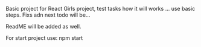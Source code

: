 Basic project for React Girls project, test tasks how it will works ... use basic steps. Fixs adn next todo will be... 

ReadME will be added as well. 

For start project use: npm start

